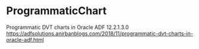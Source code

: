 # ProgrammaticChart
Programmatic DVT charts in Oracle ADF 12.2.1.3.0
https://adfsolutions.anirbanblogs.com/2018/11/programmatic-dvt-charts-in-oracle-adf.html
